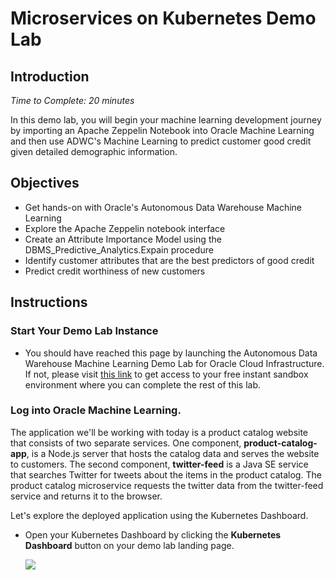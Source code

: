 # Microservices on Kubernetes Demo Lab

## Introduction
_Time to Complete: 20 minutes_

  In this demo lab, you will begin your machine learning development journey by importing an Apache Zeppelin Notebook into Oracle Machine Learning and then use ADWC's Machine Learning to predict customer good credit given detailed demographic information.

## Objectives

- Get hands-on with Oracle's Autonomous Data Warehouse Machine Learning
- Explore the Apache Zeppelin notebook interface
- Create an Attribute Importance Model using the DBMS_Predictive_Analytics.Expain procedure
- Identify customer attributes that are the best predictors of good credit
- Predict credit worthiness of new customers

## Instructions

### Start Your Demo Lab Instance

- You should have reached this page by launching the Autonomous Data Warehouse Machine Learning Demo Lab for Oracle Cloud Infrastructure. If not, please visit [this link](#) to get access to your free instant sandbox environment where you can complete the rest of this lab.

### Log into Oracle Machine Learning.

The application we'll be working with today is a product catalog website that consists of two separate services. One component, **product-catalog-app**, is a Node.js server that hosts the catalog data and serves the website to customers. The second component, **twitter-feed** is a Java SE service that searches Twitter for tweets about the items in the product catalog. The product catalog microservice requests the twitter data from the twitter-feed service and returns it to the browser.

Let's explore the deployed application using the Kubernetes Dashboard.

- Open your Kubernetes Dashboard by clicking the **Kubernetes Dashboard** button on your demo lab landing page.

  ![](images/4-1.png)

